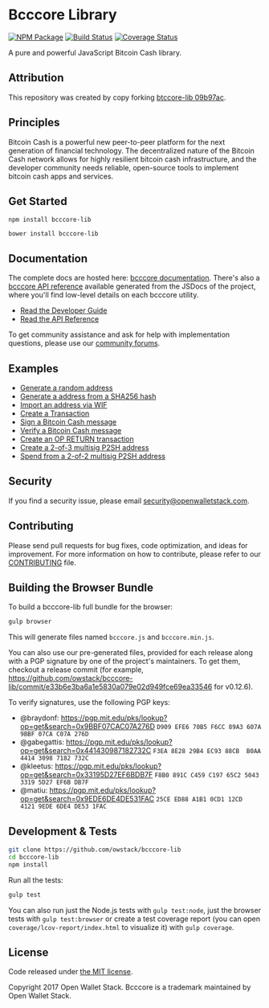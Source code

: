 Bcccore Library
=======

[![NPM Package](https://img.shields.io/npm/v/bcccore-lib.svg?style=flat-square)](https://www.npmjs.org/package/bcccore-lib)
[![Build Status](https://img.shields.io/travis/owstack/bcccore-lib.svg?branch=master&style=flat-square)](https://travis-ci.org/owstack/bcccore-lib)
[![Coverage Status](https://img.shields.io/coveralls/owstack/bcccore-lib.svg?style=flat-square)](https://coveralls.io/r/owstack/bcccore-lib)

A pure and powerful JavaScript Bitcoin Cash library.

## Attribution

This repository was created by copy forking [btccore-lib 09b97ac](https://github.com/owstack/btccore-lib/commit/09b97ac96cf442a170f52d865ce77089b4f896f9).

## Principles

Bitcoin Cash is a powerful new peer-to-peer platform for the next generation of financial technology. The decentralized nature of the Bitcoin Cash network allows for highly resilient bitcoin cash infrastructure, and the developer community needs reliable, open-source tools to implement bitcoin cash apps and services.

## Get Started

```
npm install bcccore-lib
```

```
bower install bcccore-lib
```

## Documentation

The complete docs are hosted here: [bcccore documentation](http://bcccore.io/guide/). There's also a [bcccore API reference](http://bcccore.io/api/) available generated from the JSDocs of the project, where you'll find low-level details on each bcccore utility.

- [Read the Developer Guide](http://bcccore.io/guide/)
- [Read the API Reference](http://bcccore.io/api/)

To get community assistance and ask for help with implementation questions, please use our [community forums](https://forum.bcccore.io/).

## Examples

* [Generate a random address](https://github.com/owstack/bcccore-lib/blob/master/docs/examples.md#generate-a-random-address)
* [Generate a address from a SHA256 hash](https://github.com/owstack/bcccore-lib/blob/master/docs/examples.md#generate-a-address-from-a-sha256-hash)
* [Import an address via WIF](https://github.com/owstack/bcccore-lib/blob/master/docs/examples.md#import-an-address-via-wif)
* [Create a Transaction](https://github.com/owstack/bcccore-lib/blob/master/docs/examples.md#create-a-transaction)
* [Sign a Bitcoin Cash message](https://github.com/owstack/bcccore-lib/blob/master/docs/examples.md#sign-a-bitcoin-cash-message)
* [Verify a Bitcoin Cash message](https://github.com/owstack/bcccore-lib/blob/master/docs/examples.md#verify-a-bitcoin-cash-message)
* [Create an OP RETURN transaction](https://github.com/owstack/bcccore-lib/blob/master/docs/examples.md#create-an-op-return-transaction)
* [Create a 2-of-3 multisig P2SH address](https://github.com/owstack/bcccore-lib/blob/master/docs/examples.md#create-a-2-of-3-multisig-p2sh-address)
* [Spend from a 2-of-2 multisig P2SH address](https://github.com/owstack/bcccore-lib/blob/master/docs/examples.md#spend-from-a-2-of-2-multisig-p2sh-address)


## Security

If you find a security issue, please email security@openwalletstack.com.

## Contributing

Please send pull requests for bug fixes, code optimization, and ideas for improvement. For more information on how to contribute, please refer to our [CONTRIBUTING](https://github.com/owstack/bcccore-lib/blob/master/CONTRIBUTING.md) file.

## Building the Browser Bundle

To build a bcccore-lib full bundle for the browser:

```sh
gulp browser
```

This will generate files named `bcccore.js` and `bcccore.min.js`.

You can also use our pre-generated files, provided for each release along with a PGP signature by one of the project's maintainers. To get them, checkout a release commit (for example, https://github.com/owstack/bcccore-lib/commit/e33b6e3ba6a1e5830a079e02d949fce69ea33546 for v0.12.6).

To verify signatures, use the following PGP keys:
- @braydonf: https://pgp.mit.edu/pks/lookup?op=get&search=0x9BBF07CAC07A276D `D909 EFE6 70B5 F6CC 89A3 607A 9BBF 07CA C07A 276D`
- @gabegattis: https://pgp.mit.edu/pks/lookup?op=get&search=0x441430987182732C `F3EA 8E28 29B4 EC93 88CB  B0AA 4414 3098 7182 732C`
- @kleetus: https://pgp.mit.edu/pks/lookup?op=get&search=0x33195D27EF6BDB7F `F8B0 891C C459 C197 65C2 5043 3319 5D27 EF6B DB7F`
- @matiu: https://pgp.mit.edu/pks/lookup?op=get&search=0x9EDE6DE4DE531FAC `25CE ED88 A1B1 0CD1 12CD  4121 9EDE 6DE4 DE53 1FAC`


## Development & Tests

```sh
git clone https://github.com/owstack/bcccore-lib
cd bcccore-lib
npm install
```

Run all the tests:

```sh
gulp test
```

You can also run just the Node.js tests with `gulp test:node`, just the browser tests with `gulp test:browser`
or create a test coverage report (you can open `coverage/lcov-report/index.html` to visualize it) with `gulp coverage`.

## License

Code released under [the MIT license](https://github.com/owstack/bcccore-lib/blob/master/LICENSE).

Copyright 2017 Open Wallet Stack. Bcccore is a trademark maintained by Open Wallet Stack.
